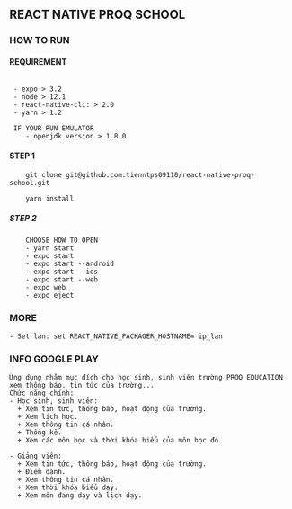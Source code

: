## REACT NATIVE PROQ SCHOOL


### HOW TO RUN

#### REQUIREMENT

```

 - expo > 3.2
 - node > 12.1
 - react-native-cli: > 2.0
 - yarn > 1.2

 IF YOUR RUN EMULATOR
    - openjdk version > 1.8.0

```

#### STEP 1
```
    git clone git@github.com:tienntps09110/react-native-proq-school.git

    yarn install
```

##### STEP 2
```
    CHOOSE HOW TO OPEN
    - yarn start
    - expo start
    - expo start --android
    - expo start --ios
    - expo start --web
    - expo web
    - expo eject
```
### MORE
```
- Set lan: set REACT_NATIVE_PACKAGER_HOSTNAME= ip_lan
```

### INFO GOOGLE PLAY
```
Ứng dụng nhằm mục đích cho học sinh, sinh viên trường PROQ EDUCATION xem thông báo, tin tức của trường,..
Chức năng chính:
- Học sinh, sinh viên: 
  + Xem tin tức, thông báo, hoạt động của trường.
  + Xem lịch học.
  + Xem thông tin cá nhân.
  + Thống kê.
  + Xem các môn học và thời khóa biểu của môn học đó.

- Giảng viên:
  + Xem tin tức, thông báo, hoạt động của trường.
  + Điểm danh.
  + Xem thông tin cá nhân.
  + Xem thời khóa biểu dạy.
  + Xem môn đang dạy và lịch dạy.
```